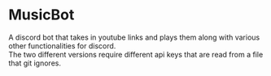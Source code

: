 # MusicBot
A discord bot that takes in youtube links and plays them along with various other functionalities for discord.
<br>
The two different versions require different api keys that are read from a file that git ignores.
